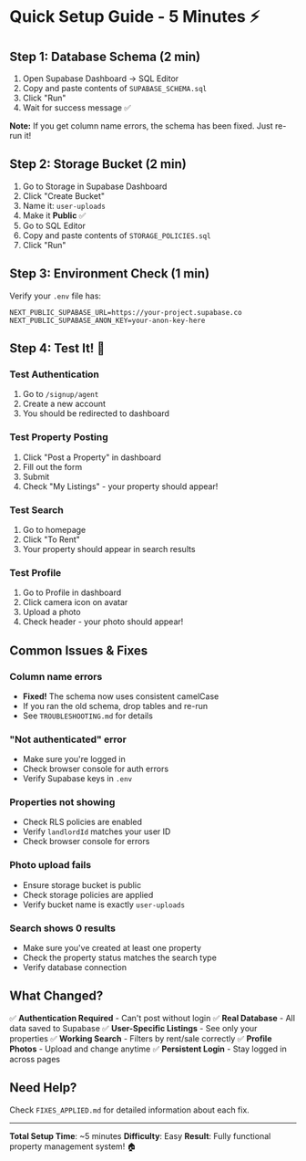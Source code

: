 # Quick Setup Guide - 5 Minutes ⚡

## Step 1: Database Schema (2 min)
1. Open Supabase Dashboard → SQL Editor
2. Copy and paste contents of `SUPABASE_SCHEMA.sql`
3. Click "Run"
4. Wait for success message ✅

**Note:** If you get column name errors, the schema has been fixed. Just re-run it!

## Step 2: Storage Bucket (2 min)
1. Go to Storage in Supabase Dashboard
2. Click "Create Bucket"
3. Name it: `user-uploads`
4. Make it **Public** ✅
5. Go to SQL Editor
6. Copy and paste contents of `STORAGE_POLICIES.sql`
7. Click "Run"

## Step 3: Environment Check (1 min)
Verify your `.env` file has:
```env
NEXT_PUBLIC_SUPABASE_URL=https://your-project.supabase.co
NEXT_PUBLIC_SUPABASE_ANON_KEY=your-anon-key-here
```

## Step 4: Test It! 🎉

### Test Authentication
1. Go to `/signup/agent`
2. Create a new account
3. You should be redirected to dashboard

### Test Property Posting
1. Click "Post a Property" in dashboard
2. Fill out the form
3. Submit
4. Check "My Listings" - your property should appear!

### Test Search
1. Go to homepage
2. Click "To Rent"
3. Your property should appear in search results

### Test Profile
1. Go to Profile in dashboard
2. Click camera icon on avatar
3. Upload a photo
4. Check header - your photo should appear!

## Common Issues & Fixes

### Column name errors
- **Fixed!** The schema now uses consistent camelCase
- If you ran the old schema, drop tables and re-run
- See `TROUBLESHOOTING.md` for details

### "Not authenticated" error
- Make sure you're logged in
- Check browser console for auth errors
- Verify Supabase keys in `.env`

### Properties not showing
- Check RLS policies are enabled
- Verify `landlordId` matches your user ID
- Check browser console for errors

### Photo upload fails
- Ensure storage bucket is public
- Check storage policies are applied
- Verify bucket name is exactly `user-uploads`

### Search shows 0 results
- Make sure you've created at least one property
- Check the property status matches the search type
- Verify database connection

## What Changed?

✅ **Authentication Required** - Can't post without login
✅ **Real Database** - All data saved to Supabase
✅ **User-Specific Listings** - See only your properties
✅ **Working Search** - Filters by rent/sale correctly
✅ **Profile Photos** - Upload and change anytime
✅ **Persistent Login** - Stay logged in across pages

## Need Help?

Check `FIXES_APPLIED.md` for detailed information about each fix.

---

**Total Setup Time**: ~5 minutes
**Difficulty**: Easy
**Result**: Fully functional property management system! 🏠
